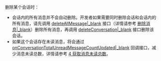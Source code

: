 <div class="mk-hint">

删除某个会话时：

- 会话内的所有消息并不会自动删除。开发者如果需要同时删除会话和会话内的所有消息，请先调用 [deleteAllMessage\|_blank](@deleteAllMessage) 接口（详情请参考 [删除消息\|_blank](!deleteMessages#3_2)）删除所有消息，再调用 [deleteConversation\|_blank](@deleteConversation) 接口删除该会话。
- 如果这个会话存在未读消息，将会通过 [onConversationTotalUnreadMessageCountUpdated\|_blank](@onConversationTotalUnreadMessageCountUpdated) 回调接口，减少消息未读总数，详情请参考 [4 获取消息未读总数](!Conversation_Management#3_4)。
</div>





